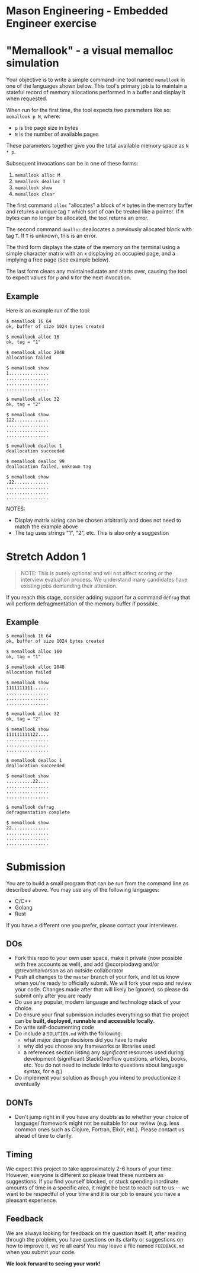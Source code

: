 Mason Engineering - Embedded Engineer exercise
===

# "Memallook" - a visual memalloc simulation

Your objective is to write a simple command-line tool named `memallook` in one of the languages
shown below. This tool's primary job is to maintain a stateful record of memory allocations performed
in a buffer and display it when requested.

When run for the first time, the tool expects two parameters like so:
`memallook p N`, where:
* `p` is the page size in bytes
* `N` is the number of available pages

These parameters together give you the total available memory space as `N * p`.

Subsequent invocations can be in one of these forms:
1. `memallook alloc M`
2. `memallook dealloc T`
3. `memallook show`
4. `memallook clear`

The first command `alloc` "allocates" a block of `M` bytes in the memory buffer and returns
a unique tag `T` which sort of can be treated like a pointer. If `M` bytes can no longer be
allocated, the tool returns an error.

The second command `dealloc` deallocates a previously allocated block with tag `T`. If `T` is
unknown, this is an error.

The third form displays the state of the memory on the terminal using a simple character matrix
with an `x` displaying an occupied page, and a `.` implying a free page (see example below).

The last form clears any maintained state and starts over, causing the tool to expect values
for `p` and `N` for the next invocation.

## Example

Here is an example run of the tool:

```
$ memallook 16 64
ok, buffer of size 1024 bytes created

$ memallook alloc 16
ok, tag = "1"

$ memallook alloc 2048
allocation failed

$ memallook show
1...............
................
................
................

$ memallook alloc 32
ok, tag = "2"

$ memallook show
122.............
................
................
................

$ memallook dealloc 1
deallocation succeeded

$ memallook dealloc 99
deallocation failed, unknown tag

$ memallook show
.22.............
................
................
................

```

NOTES:
* Display matrix sizing can be chosen arbitrarily and does not need to match
  the example above
* The tag uses strings "1", "2", etc. This is also only a suggestion


# Stretch Addon 1

> NOTE: This is purely optional and will not affect scoring or the interview
> evaluation process. We understand many candidates have existing jobs
> demanding their attention.

If you reach this stage, consider adding support for a command `defrag` that
will perform defragmentation of the memory buffer if possible.

## Example

```
$ memallook 16 64
ok, buffer of size 1024 bytes created

$ memallook alloc 160
ok, tag = "1"

$ memallook alloc 2048
allocation failed

$ memallook show
1111111111......
................
................
................

$ memallook alloc 32
ok, tag = "2"

$ memallook show
111111111122....
................
................
................

$ memallook dealloc 1
deallocation succeeded

$ memallook show
..........22....
................
................
................

$ memallook defrag
defragmentation complete

$ memallook show
22..............
................
................
................

```

# Submission

You are to build a small program that can be run from the command line as described above.
You may use any of the following languages:

* C/C++
* Golang
* Rust

If you have a different one you prefer, please contact your interviewer.

## DOs
* Fork this repo to your own user space, make it private (now possible with free accounts
  as well), and add @scorpiodawg and/or @trevorhalvorson as an outside collaborator
* Push all changes to the `master` branch of your fork, and let us know when you're ready
  to officially submit. We will fork your repo and review your code. Changes made after that
  will likely be ignored, so please do submit only after you are ready
* Do use any popular, modern language and technology stack of your choice.
* Do ensure your final submission includes everything so that the project can be
  **built, deployed, runnable and accessible locally**.
* Do write self-documenting code
* Do include a `SOLUTION.md` with the following:
  * what major design decisions did you have to make
  * why did you choose any frameworks or libraries used
  * a references section listing any _significant_ resources used during development
    (significant StackOverflow questions, articles, books, etc. You do not need to
    include links to questions about language syntax, for e.g.)
* Do implement your solution as though you intend to productionize it eventually

## DONTs
- Don't jump right in if you have any doubts as to whether your choice of language/
  framework might not be suitable for our review (e.g. less common ones such as
  Clojure, Fortran, Elixir, etc.). Please contact us ahead of time to clarify.

## Timing
We expect this project to take approximately 2-6 hours of your time. However,
everyone is different so please treat these numbers as suggestions. If you find
yourself blocked, or stuck spending inordinate amounts of time in a specific area,
it might be best to reach out to us -- we want to be respectful of your time and
it is our job to ensure you have a pleasant experience.

## Feedback

We are always looking for feedback on the question itself. If, after reading through the
problem, you have questions on its clarity or suggestions on how to improve it, we're all
ears! You may leave a file named `FEEDBACK.md` when you submit your code.

**We look forward to seeing your work!**

